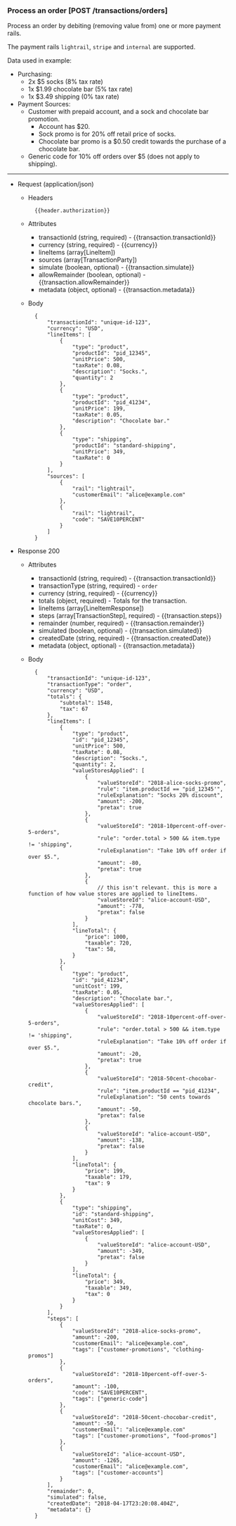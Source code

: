 ### Process an order [POST /transactions/orders]

Process an order by debiting (removing value from) one or more payment rails.

The payment rails `lightrail`, `stripe` and `internal` are supported.

Data used in example:
- Purchasing: 
    - 2x $5 socks (8% tax rate)
    - 1x $1.99 chocolate bar  (5% tax rate)
    - 1x $3.49 shipping (0% tax rate)
- Payment Sources:
    - Customer with prepaid account, and a sock and chocolate bar promotion.
        - Account has $20.
        - Sock promo is for 20% off retail price of socks.
        - Chocolate bar promo is a $0.50 credit towards the purchase of a chocolate bar.
    - Generic code for 10% off orders over $5 (does not apply to shipping). 

---
+ Request (application/json)
    + Headers
    
            {{header.authorization}}

    + Attributes
        + transactionId (string, required) - {{transaction.transactionId}}
        + currency (string, required) - {{currency}}
        + lineItems (array[LineItem])
        + sources (array[TransactionParty])
        + simulate (boolean, optional) - {{transaction.simulate}}
        + allowRemainder (boolean, optional) - {{transaction.allowRemainder}}
        + metadata (object, optional) - {{transaction.metadata}}
        
    + Body 
    
            {
                "transactionId": "unique-id-123",
                "currency": "USD",
                "lineItems": [
                    {
                        "type": "product",
                        "productId": "pid_12345", 
                        "unitPrice": 500,
                        "taxRate": 0.08, 
                        "description": "Socks.", 
                        "quantity": 2
                    },
                    {
                        "type": "product",
                        "productId": "pid_41234", 
                        "unitPrice": 199,
                        "taxRate": 0.05, 
                        "description": "Chocolate bar."
                    },
                    {
                        "type": "shipping",
                        "productId": "standard-shipping",
                        "unitPrice": 349,
                        "taxRate": 0
                    }
                ],
                "sources": [
                    {
                        "rail": "lightrail",
                        "customerEmail": "alice@example.com"
                    },
                    {
                        "rail": "lightrail",
                        "code": "SAVE10PERCENT"
                    }
                ]
            }
    
+ Response 200
    + Attributes
        + transactionId (string, required) - {{transaction.transactionId}}
        + transactionType (string, required) - `order`
        + currency (string, required) - {{currency}}
        + totals (object, required) - Totals for the transaction.
        + lineItems (array[LineItemResponse])
        + steps (array[TransactionStep], required) - {{transaction.steps}}
        + remainder (number, required) - {{transaction.remainder}}
        + simulated (boolean, optional) - {{transaction.simulated}}
        + createdDate (string, required) - {{transaction.createdDate}}
        + metadata (object, optional) - {{transaction.metadata}}

    + Body
    
            {
                "transactionId": "unique-id-123",
                "transactionType": "order",
                "currency": "USD",
                "totals": {
                    "subtotal": 1548, 
                    "tax": 67
                },
                "lineItems": [
                    {
                        "type": "product",
                        "id": "pid_12345", 
                        "unitPrice": 500,
                        "taxRate": 0.08, 
                        "description": "Socks.", 
                        "quantity": 2,
                        "valueStoresApplied": [
                            {
                                "valueStoreId": "2018-alice-socks-promo",
                                "rule": "item.productId == "pid_12345'",
                                "ruleExplanation": "Socks 20% discount",
                                "amount": -200,
                                "pretax": true
                            }, 
                            {
                                "valueStoreId": "2018-10percent-off-over-5-orders",
                                "rule": "order.total > 500 && item.type != 'shipping", 
                                "ruleExplanation": "Take 10% off order if over $5.",
                                "amount": -80,
                                "pretax": true
                            },
                            {
                                // this isn't relevant. this is more a function of how value stores are applied to lineItems.
                                "valueStoreId": "alice-account-USD",
                                "amount": -778,
                                "pretax": false
                            }
                        ],
                        "lineTotal": {
                            "price": 1000,
                            "taxable": 720,
                            "tax": 58,
                        }  
                    },
                    {
                        "type": "product",
                        "id": "pid_41234", 
                        "unitCost": 199,
                        "taxRate": 0.05, 
                        "description": "Chocolate bar.",
                        "valueStoresApplied": [
                            {
                                "valueStoreId": "2018-10percent-off-over-5-orders",
                                "rule": "order.total > 500 && item.type != 'shipping", 
                                "ruleExplanation": "Take 10% off order if over $5.",
                                "amount": -20,
                                "pretax": true
                            },
                            {
                                "valueStoreId": "2018-50cent-chocobar-credit",
                                "rule": "item.productId == "pid_41234",
                                "ruleExplanation": "50 cents towards chocolate bars.",
                                "amount": -50,
                                "pretax": false
                            },
                            {
                                "valueStoreId": "alice-account-USD",
                                "amount": -138,
                                "pretax": false
                            }
                        ],
                        "lineTotal": {
                            "price": 199,
                            "taxable": 179,
                            "tax": 9
                        }
                    },
                    {
                        "type": "shipping",
                        "id": "standard-shipping", 
                        "unitCost": 349,
                        "taxRate": 0, 
                        "valueStoresApplied": [
                            {
                                "valueStoreId": "alice-account-USD",
                                "amount": -349,
                                "pretax": false
                            }
                        ],
                        "lineTotal": {
                            "price": 349,
                            "taxable": 349,
                            "tax": 0
                        }
                    }
                ],
                "steps": [
                    {
                        "valueStoreId": "2018-alice-socks-promo",
                        "amount": -200,
                        "customerEmail": "alice@example.com",
                        "tags": ["customer-promotions", "clothing-promos"] 
                    },
                    {
                        "valueStoreId": "2018-10percent-off-over-5-orders",
                        "amount": -100,
                        "code": "SAVE10PERCENT",
                        "tags": ["generic-code"]
                    },
                    {
                        "valueStoreId": "2018-50cent-chocobar-credit",
                        "amount": -50,
                        "customerEmail": "alice@example.com"
                        "tags": ["customer-promotions", "food-promos"]
                    },
                    {
                        "valueStoreId": "alice-account-USD",
                        "amount": -1265,
                        "customerEmail": "alice@example.com",
                        "tags": ["customer-accounts"]
                    }
                ],
                "remainder": 0,
                "simulated": false,
                "createdDate": "2018-04-17T23:20:08.404Z",
                "metadata": {}
            }
